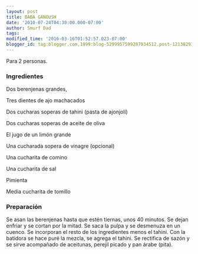 ```yaml
---
layout: post
title: BABA GANOUSH
date: '2010-07-24T04:30:00.000-07:00'
author: Smurf Dad
tags: 
modified_time: '2016-03-16T01:52:57.023-07:00'
blogger_id: tag:blogger.com,1999:blog-5299957599287034512.post-1213829323452532009
---
```


Para 2 personas.

<h3>Ingredientes</h3>

Dos berenjenas grandes,

Tres dientes de ajo machacados

Dos cucharas soperas de tahini (pasta de ajonjolí)

Dos cucharas soperas de aceite de oliva

El jugo de un limón grande

Una cucharada sopera de vinagre (opcional)

Una cucharita de comino

Una cucharita de sal

Pimienta

Media cucharita de tomillo

<h3>Preparación</h3>

Se asan las berenjenas hasta que estén tiernas, unos 40 minutos. Se dejan enfriar y se cortan por la mitad. Se saca la pulpa y se desmenuza en un cuenco. Se incorporan el resto de los ingredientes menos el tahini. Con la batidora se hace puré la mezcla, se agrega el tahini. Se rectifica de sazón y se sirve acompañado de aceitunas, perejil picado y pan árabe (pita).

